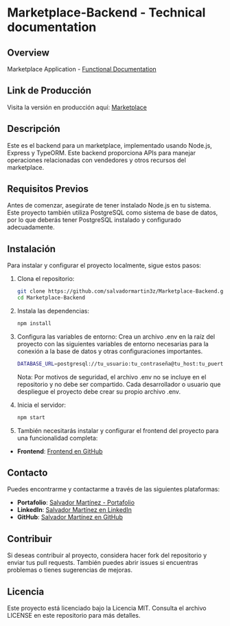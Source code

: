 # Marketplace-Backend - Technical documentation

## Overview
Marketplace Application - [Functional Documentation](https://github.com/salvadormartin3z/Marketplace/blob/main/README.md)

## Link de Producción
Visita la versión en producción aquí: [Marketplace](https://marketplace-salvadormartinez.netlify.app/)

## Descripción
Este es el backend para un marketplace, implementado usando Node.js, Express y TypeORM. Este backend proporciona APIs para manejar operaciones relacionadas con vendedores y otros recursos del marketplace.

## Requisitos Previos
Antes de comenzar, asegúrate de tener instalado Node.js en tu sistema. Este proyecto también utiliza PostgreSQL como sistema de base de datos, por lo que deberás tener PostgreSQL instalado y configurado adecuadamente.

## Instalación
Para instalar y configurar el proyecto localmente, sigue estos pasos:

1. Clona el repositorio:
   ```bash
   git clone https://github.com/salvadormartin3z/Marketplace-Backend.git
   cd Marketplace-Backend

2. Instala las dependencias:
    ```bash
    npm install
    ```

3. Configura las variables de entorno:
    Crea un archivo .env en la raíz del proyecto con las siguientes variables de entorno necesarias para la conexión a la base de datos y otras configuraciones importantes.

    ```bash
    DATABASE_URL=postgresql://tu_usuario:tu_contraseña@tu_host:tu_puerto/tu_base_de_datos?ssl=true
    ```

    Nota: Por motivos de seguridad, el archivo .env no se incluye en el repositorio y no debe ser compartido. Cada desarrollador o usuario que despliegue el proyecto debe crear su propio archivo .env.

4. Inicia el servidor:
    ```bash
    npm start
    ```

5. También necesitarás instalar y configurar el frontend del proyecto para una funcionalidad completa:
- **Frontend**: [Frontend en GitHub](https://github.com/salvadormartin3z/Marketplace-Frontend)

## Contacto

Puedes encontrarme y contactarme a través de las siguientes plataformas:

- **Portafolio**: [Salvador Martínez - Portafolio](https://salvadormartin3z.netlify.app/)
- **LinkedIn**: [Salvador Martínez en LinkedIn](https://www.linkedin.com/in/salvadormtz/)
- **GitHub**: [Salvador Martínez en GitHub](https://github.com/salvadormartin3z)

## Contribuir
Si deseas contribuir al proyecto, considera hacer fork del repositorio y enviar tus pull requests. También puedes abrir issues si encuentras problemas o tienes sugerencias de mejoras.

## Licencia
Este proyecto está licenciado bajo la Licencia MIT. Consulta el archivo LICENSE en este repositorio para más detalles.
